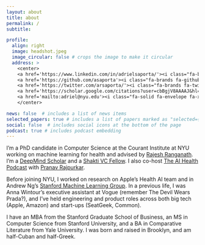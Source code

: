 ```yaml
---
layout: about
title: about
permalink: /
subtitle:

profile:
  align: right
  image: headshot.jpeg
  image_circular: false # crops the image to make it circular
  address: >
    <center>
    <a href='https://www.linkedin.com/in/adrielsaporta/'><i class="fa-brands fa-linkedin fa-xl"></i></a>&nbsp;
    <a href='https://github.com/asaporta'><i class="fa-brands fa-github fa-xl"></i></a>&nbsp;
    <a href='https://twitter.com/arsaporta/'><i class="fa-brands fa-twitter fa-xl"></i></a>&nbsp;
    <a href='https://scholar.google.com/citations?user=cbBgjV8AAAAJ&hl=en'><i class="ai ai-google-scholar ai-2x" style="vertical-align: bottom;"></i></a>&nbsp;
    <a href='mailto:adriel@nyu.edu'><i class="fa-solid fa-envelope fa-xl"></i></a>
    </center>

news: false  # includes a list of news items
selected_papers: true # includes a list of papers marked as "selected={true}"
social: false  # includes social icons at the bottom of the page
podcast: true # includes podcast embedding
---
```


I’m a PhD candidate in Computer Science at the Courant Institute at NYU working on machine learning for health and advised by [Rajesh Ranganath](https://cims.nyu.edu/~rajeshr/). I’m a [DeepMind Scholar](https://www.deepmind.com/scholarships) and a [Shakti VC Fellow](https://shaktivc.com/). I also co-host [The AI Health Podcast](https://podcasts.apple.com/us/podcast/the-ai-health-podcast/id1542731019) with [Pranav Rajpurkar](https://rajpurkar.github.io/).

Before joining NYU, I worked on research on Apple’s Health AI team and in Andrew Ng’s [Stanford Machine Learning Group](https://stanfordmlgroup.github.io/). In a previous life, I was Anna Wintour’s executive assistant at Vogue (remember The Devil Wears Prada?), and I’ve held engineering and product roles across both big tech (Apple, Amazon) and start-ups (SeatGeek, Common).

I have an MBA from the Stanford Graduate School of Business, an MS in Computer Science from Stanford University, and a BA in Comparative Literature from Yale University. I was born and raised in Brooklyn, and am half-Cuban and half-Greek.
